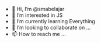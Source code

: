 - 👋 Hi, I’m @smabelajar
- 👀 I’m interested in JS
- 🌱 I’m currently learning Everything
- 💞️ I’m looking to collaborate on ...
- 📫 How to reach me ...

<!---
smabelajar/smabelajar is a ✨ special ✨ repository because its `README.md` (this file) appears on your GitHub profile.
You can click the Preview link to take a look at your changes.
--->
